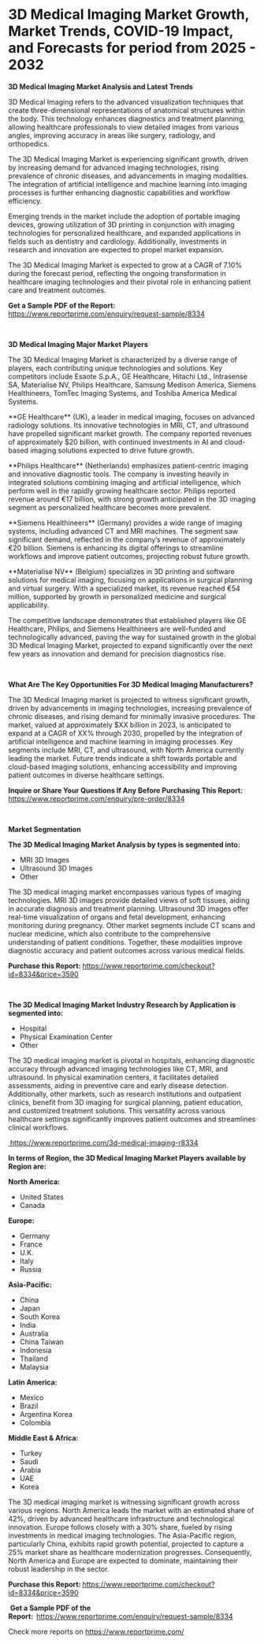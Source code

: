 <p><h1>3D Medical Imaging Market Growth, Market Trends, COVID-19 Impact, and Forecasts for period from 2025 - 2032</h1></p><p><strong>3D Medical Imaging Market Analysis and Latest Trends</strong></p>
<p><p>3D Medical Imaging refers to the advanced visualization techniques that create three-dimensional representations of anatomical structures within the body. This technology enhances diagnostics and treatment planning, allowing healthcare professionals to view detailed images from various angles, improving accuracy in areas like surgery, radiology, and orthopedics. </p><p>The 3D Medical Imaging Market is experiencing significant growth, driven by increasing demand for advanced imaging technologies, rising prevalence of chronic diseases, and advancements in imaging modalities. The integration of artificial intelligence and machine learning into imaging processes is further enhancing diagnostic capabilities and workflow efficiency.</p><p>Emerging trends in the market include the adoption of portable imaging devices, growing utilization of 3D printing in conjunction with imaging technologies for personalized healthcare, and expanded applications in fields such as dentistry and cardiology. Additionally, investments in research and innovation are expected to propel market expansion. </p><p>The 3D Medical Imaging Market is expected to grow at a CAGR of 7.10% during the forecast period, reflecting the ongoing transformation in healthcare imaging technologies and their pivotal role in enhancing patient care and treatment outcomes.</p></p>
<p><strong>Get a Sample PDF of the Report:&nbsp;</strong> <a href="https://www.reportprime.com/enquiry/request-sample/8334?utm_campaign=2298&utm_medium=2&utm_source=Github&utm_content=ia&utm_term=19032025&utm_id=3d-medical-imaging">https://www.reportprime.com/enquiry/request-sample/8334</a></p>
<p>&nbsp;</p>
<p><strong>3D Medical Imaging Major Market Players</strong></p>
<p><p>The 3D Medical Imaging Market is characterized by a diverse range of players, each contributing unique technologies and solutions. Key competitors include Esaote S.p.A., GE Healthcare, Hitachi Ltd., Intrasense SA, Materialise NV, Philips Healthcare, Samsung Medison America, Siemens Healthineers, TomTec Imaging Systems, and Toshiba America Medical Systems.</p><p>**GE Healthcare** (UK), a leader in medical imaging, focuses on advanced radiology solutions. Its innovative technologies in MRI, CT, and ultrasound have propelled significant market growth. The company reported revenues of approximately $20 billion, with continued investments in AI and cloud-based imaging solutions expected to drive future growth.</p><p>**Philips Healthcare** (Netherlands) emphasizes patient-centric imaging and innovative diagnostic tools. The company is investing heavily in integrated solutions combining imaging and artificial intelligence, which perform well in the rapidly growing healthcare sector. Philips reported revenue around €17 billion, with strong growth anticipated in the 3D imaging segment as personalized healthcare becomes more prevalent.</p><p>**Siemens Healthineers** (Germany) provides a wide range of imaging systems, including advanced CT and MRI machines. The segment saw significant demand, reflected in the company’s revenue of approximately €20 billion. Siemens is enhancing its digital offerings to streamline workflows and improve patient outcomes, projecting robust future growth.</p><p>**Materialise NV** (Belgium) specializes in 3D printing and software solutions for medical imaging, focusing on applications in surgical planning and virtual surgery. With a specialized market, its revenue reached €54 million, supported by growth in personalized medicine and surgical applicability.</p><p>The competitive landscape demonstrates that established players like GE Healthcare, Philips, and Siemens Healthineers are well-funded and technologically advanced, paving the way for sustained growth in the global 3D Medical Imaging Market, projected to expand significantly over the next few years as innovation and demand for precision diagnostics rise.</p></p>
<p>&nbsp;</p>
<p><strong>What Are The Key Opportunities For 3D Medical Imaging Manufacturers?</strong></p>
<p><p>The 3D Medical Imaging market is projected to witness significant growth, driven by advancements in imaging technologies, increasing prevalence of chronic diseases, and rising demand for minimally invasive procedures. The market, valued at approximately $XX billion in 2023, is anticipated to expand at a CAGR of XX% through 2030, propelled by the integration of artificial intelligence and machine learning in imaging processes. Key segments include MRI, CT, and ultrasound, with North America currently leading the market. Future trends indicate a shift towards portable and cloud-based imaging solutions, enhancing accessibility and improving patient outcomes in diverse healthcare settings.</p></p>
<p><strong>Inquire or Share Your Questions If Any Before Purchasing This Report:</strong> <a href="https://www.reportprime.com/enquiry/pre-order/8334?utm_campaign=2298&utm_medium=2&utm_source=Github&utm_content=ia&utm_term=19032025&utm_id=3d-medical-imaging">https://www.reportprime.com/enquiry/pre-order/8334</a></p>
<p>&nbsp;</p>
<p><strong>Market Segmentation</strong></p>
<p><strong>The 3D Medical Imaging Market Analysis by types is segmented into:</strong></p>
<p><ul><li>MRI 3D Images</li><li>Ultrasound 3D Images</li><li>Other</li></ul></p>
<p><p>The 3D medical imaging market encompasses various types of imaging technologies. MRI 3D images provide detailed views of soft tissues, aiding in accurate diagnosis and treatment planning. Ultrasound 3D images offer real-time visualization of organs and fetal development, enhancing monitoring during pregnancy. Other market segments include CT scans and nuclear medicine, which also contribute to the comprehensive understanding of patient conditions. Together, these modalities improve diagnostic accuracy and patient outcomes across various medical fields.</p></p>
<p><strong>Purchase this Report:&nbsp;</strong><a href="https://www.reportprime.com/checkout?id=8334&price=3590&utm_campaign=2298&utm_medium=2&utm_source=Github&utm_content=ia&utm_term=19032025&utm_id=3d-medical-imaging">https://www.reportprime.com/checkout?id=8334&price=3590</a></p>
<p>&nbsp;</p>
<p><strong>The 3D Medical Imaging Market Industry Research by Application is segmented into:</strong></p>
<p><ul><li>Hospital</li><li>Physical Examination Center</li><li>Other</li></ul></p>
<p><p>The 3D medical imaging market is pivotal in hospitals, enhancing diagnostic accuracy through advanced imaging technologies like CT, MRI, and ultrasound. In physical examination centers, it facilitates detailed assessments, aiding in preventive care and early disease detection. Additionally, other markets, such as research institutions and outpatient clinics, benefit from 3D imaging for surgical planning, patient education, and customized treatment solutions. This versatility across various healthcare settings significantly improves patient outcomes and streamlines clinical workflows.</p></p>
<p><a href="https://www.reportprime.com/3d-medical-imaging-r8334?utm_campaign=2298&utm_medium=2&utm_source=Github&utm_content=ia&utm_term=19032025&utm_id=3d-medical-imaging">&nbsp;https://www.reportprime.com/3d-medical-imaging-r8334</a></p>
<p><strong>In terms of Region, the 3D Medical Imaging Market Players available by Region are:</strong></p>
<p>
    <p> <strong> North America: </strong>
        <ul>
            <li>United States</li>
            <li>Canada</li>
        </ul>
        </p> 
    <p> <strong> Europe: </strong>
        <ul>
            <li>Germany</li>
            <li>France</li>
            <li>U.K.</li>
            <li>Italy</li>
            <li>Russia</li>
        </ul>
        </p> 
    <p> <strong> Asia-Pacific: </strong>
        <ul>
            <li>China</li>
            <li>Japan</li>
            <li>South Korea</li>
            <li>India</li>
            <li>Australia</li>
            <li>China Taiwan</li>
            <li>Indonesia</li>
            <li>Thailand</li>
            <li>Malaysia</li>
        </ul>
        </p> 
    <p> <strong> Latin America: </strong>
        <ul>
            <li>Mexico</li>
            <li>Brazil</li>
            <li>Argentina Korea</li>
            <li>Colombia</li>
        </ul>
        </p> 
    <p> <strong> Middle East & Africa: </strong>
        <ul>
            <li>Turkey</li>
            <li>Saudi</li>
            <li>Arabia</li>
            <li>UAE</li>
            <li>Korea</li>
        </ul>
    </p>
    </p>
<p><p>The 3D medical imaging market is witnessing significant growth across various regions. North America leads the market with an estimated share of 42%, driven by advanced healthcare infrastructure and technological innovation. Europe follows closely with a 30% share, fueled by rising investments in medical imaging technologies. The Asia-Pacific region, particularly China, exhibits rapid growth potential, projected to capture a 25% market share as healthcare modernization progresses. Consequently, North America and Europe are expected to dominate, maintaining their robust leadership in the sector.</p></p>
<p><strong>Purchase this Report: </strong><a href="https://www.reportprime.com/checkout?id=8334&price=3590&utm_campaign=2298&utm_medium=2&utm_source=Github&utm_content=ia&utm_term=19032025&utm_id=3d-medical-imaging">https://www.reportprime.com/checkout?id=8334&price=3590</a></p>
<p>&nbsp;<strong>Get a Sample PDF of the Report:&nbsp;&nbsp;</strong><a href="https://www.reportprime.com/enquiry/request-sample/8334?utm_campaign=2298&utm_medium=2&utm_source=Github&utm_content=ia&utm_term=19032025&utm_id=3d-medical-imaging">https://www.reportprime.com/enquiry/request-sample/8334</a></p>
<p><strong></strong></p>
<p>Check more reports on <a href="https://www.reportprime.com/?utm_campaign=2298&utm_medium=2&utm_source=Github&utm_content=ia&utm_term=19032025&utm_id=3d-medical-imaging">https://www.reportprime.com/</a></p>